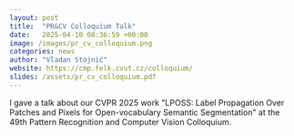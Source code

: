 ```yaml
---
layout: post
title:  "PR&CV Colloquium Talk"
date:   2025-04-10 08:36:59 +00:00
image: /images/pr_cv_colloquium.png
categories: news
author: "Vladan Stojnić"
website: https://cmp.felk.cvut.cz/colloquium/
slides: /assets/pr_cv_colloquium.pdf
---
```

I gave a talk about our CVPR 2025 work "LPOSS: Label Propagation Over Patches and Pixels for Open-vocabulary Semantic Segmentation" at the 49th Pattern Recognition and Computer Vision Colloquium.